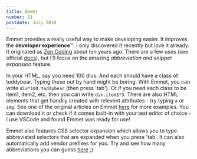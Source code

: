 ```yaml
---
title: Emmet
number: 11
postdate: July 2018
---
```


Emmet provides a really useful way to make developing easier. It improves the **developer experience**™. I only discovered it recently but love it already. It originated as [Zen Coding](https://www.smashingmagazine.com/2009/11/zen-coding-a-new-way-to-write-html-code/) about ten years ago. There are a few uses (see official [docs](https://docs.emmet.io/)), but I'll focus on the amazing _abbreviation and snippet expansion_ feature.

In your HTML, say you need 100 divs. And each should have a class of teddybear. Typing these out by hand might be boring. With Emmet, you can write `div*100.teddybear` (then press 'tab'). Or if you need each class to be item1, item2, etc. then you can write `div.item$*3`. There are also HTML elements that get handily created with relevent attributes - try typing `a` or `img`. See one of the original articles on Emmet [here](https://www.smashingmagazine.com/2009/11/zen-coding-a-new-way-to-write-html-code/) for more examples. You can download it or check if it comes built-in with your text editor of choice - I use VSCode and found Emmet was ready for use!

Emmet also features CSS selector expansion which allows you to type abbreviated selectors that are expanded when you press 'tab'. It can also automatically add vendor prefixes for you. Try and see how many abbreviations you can guess [here](https://docs.emmet.io/css-abbreviations/fuzzy-search/) ;)
